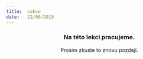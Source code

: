 ```yaml
---
title:  Lekce
date:   22/06/2018
---
```


### <center>Na této lekci pracujeme.</center>
<center>Prosim zkuste to znovu pozdeji.</center>